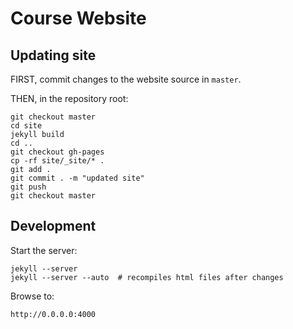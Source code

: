 # Course Website


## Updating site

FIRST, commit changes to the website source in `master`.

THEN, in the repository root:

    git checkout master
    cd site
    jekyll build
    cd ..
    git checkout gh-pages
    cp -rf site/_site/* .
    git add .
    git commit . -m "updated site"
    git push
    git checkout master


## Development

Start the server:

    jekyll --server
    jekyll --server --auto  # recompiles html files after changes

Browse to:

    http://0.0.0.0:4000







